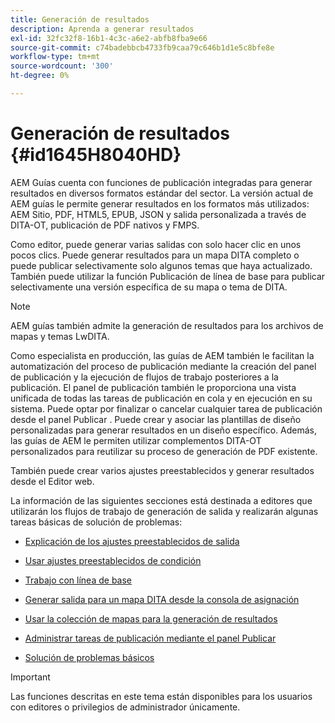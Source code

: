 ```yaml
---
title: Generación de resultados
description: Aprenda a generar resultados
exl-id: 32fc32f8-16b1-4c3c-a6e2-abfb8fba9e66
source-git-commit: c74badebbcb4733fb9caa79c646b1d1e5c8bfe8e
workflow-type: tm+mt
source-wordcount: '300'
ht-degree: 0%

---
```


# Generación de resultados {#id1645H8040HD}

AEM Guías cuenta con funciones de publicación integradas para generar resultados en diversos formatos estándar del sector. La versión actual de AEM guías le permite generar resultados en los formatos más utilizados: AEM Sitio, PDF, HTML5, EPUB, JSON y salida personalizada a través de DITA-OT, publicación de PDF nativos y FMPS.

Como editor, puede generar varias salidas con solo hacer clic en unos pocos clics. Puede generar resultados para un mapa DITA completo o puede publicar selectivamente solo algunos temas que haya actualizado. También puede utilizar la función Publicación de línea de base para publicar selectivamente una versión específica de su mapa o tema de DITA.

>[!NOTE]
>
> AEM guías también admite la generación de resultados para los archivos de mapas y temas LwDITA.

Como especialista en producción, las guías de AEM también le facilitan la automatización del proceso de publicación mediante la creación del panel de publicación y la ejecución de flujos de trabajo posteriores a la publicación. El panel de publicación también le proporciona una vista unificada de todas las tareas de publicación en cola y en ejecución en su sistema. Puede optar por finalizar o cancelar cualquier tarea de publicación desde el panel Publicar . Puede crear y asociar las plantillas de diseño personalizadas para generar resultados en un diseño específico. Además, las guías de AEM le permiten utilizar complementos DITA-OT personalizados para reutilizar su proceso de generación de PDF existente.

También puede crear varios ajustes preestablecidos y generar resultados desde el Editor web.

La información de las siguientes secciones está destinada a editores que utilizarán los flujos de trabajo de generación de salida y realizarán algunas tareas básicas de solución de problemas:

- [Explicación de los ajustes preestablecidos de salida](generate-output-understand-presets.md#)

- [Usar ajustes preestablecidos de condición](generate-output-use-condition-presets.md#)

- [Trabajo con línea de base](generate-output-use-baseline-for-publishing.md#)

- [Generar salida para un mapa DITA desde la consola de asignación](generate-output-for-a-dita-map.md#)

- [Usar la colección de mapas para la generación de resultados](generate-output-use-map-collection-output-generation.md#)

- [Administrar tareas de publicación mediante el panel Publicar](generate-output-publish-dashboard.md#)

- [Solución de problemas básicos](generate-output-basic-troubleshooting.md#)


>[!IMPORTANT]
>
> Las funciones descritas en este tema están disponibles para los usuarios con editores o privilegios de administrador únicamente.


